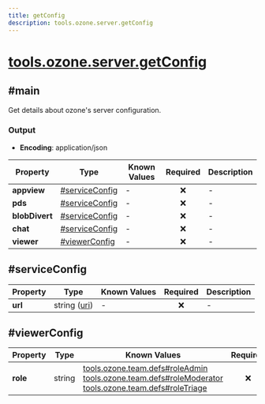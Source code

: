 ```yaml
---
title: getConfig
description: tools.ozone.server.getConfig
---
```


# [tools.ozone.server.getConfig](https://github.com/myConsciousness/atproto.dart/blob/main/lexicons/tools/ozone/server/getConfig.json)

## #main

Get details about ozone's server configuration.

### Output

- **Encoding**: application/json

| Property | Type | Known Values | Required | Description |
| --- | --- | --- | :---: | --- |
| **appview** | [#serviceConfig](#serviceconfig) | - | ❌ | - |
| **pds** | [#serviceConfig](#serviceconfig) | - | ❌ | - |
| **blobDivert** | [#serviceConfig](#serviceconfig) | - | ❌ | - |
| **chat** | [#serviceConfig](#serviceconfig) | - | ❌ | - |
| **viewer** | [#viewerConfig](#viewerconfig) | - | ❌ | - |

## #serviceConfig

| Property | Type | Known Values | Required | Description |
| --- | --- | --- | :---: | --- |
| **url** | string ([uri](https://atproto.com/specs/lexicon#uri)) | - | ❌ | - |

## #viewerConfig

| Property | Type | Known Values | Required | Description |
| --- | --- | --- | :---: | --- |
| **role** | string | [tools.ozone.team.defs#roleAdmin](../../../../lexicons/tools/ozone/team/defs.md#roleadmin)<br/>[tools.ozone.team.defs#roleModerator](../../../../lexicons/tools/ozone/team/defs.md#rolemoderator)<br/>[tools.ozone.team.defs#roleTriage](../../../../lexicons/tools/ozone/team/defs.md#roletriage) | ❌ | - |
